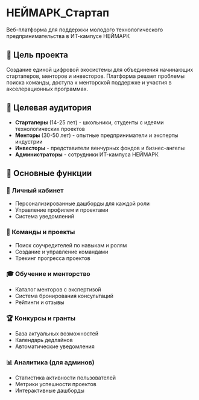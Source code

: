 # НЕЙМАРК_Стартап

Веб-платформа для поддержки молодого технологического предпринимательства в ИТ-кампусе НЕЙМАРК

## 🎯 Цель проекта

Создание единой цифровой экосистемы для объединения начинающих стартаперов, менторов и инвесторов. Платформа решает проблемы поиска команды, доступа к менторской поддержке и участия в акселерационных программах.

## 👥 Целевая аудитория

- **Стартаперы** (14-25 лет) - школьники, студенты с идеями технологических проектов
- **Менторы** (30-50 лет) - опытные предприниматели и эксперты индустрии  
- **Инвесторы** - представители венчурных фондов и бизнес-ангелы
- **Администраторы** - сотрудники ИТ-кампуса НЕЙМАРК

## 🚀 Основные функции

### 🔐 Личный кабинет
- Персонализированные дашборды для каждой роли
- Управление профилем и проектами
- Система уведомлений

### 👥 Команды и проекты  
- Поиск соучредителей по навыкам и ролям
- Создание и управление командами
- Трекинг прогресса проектов

### 🎓 Обучение и менторство
- Каталог менторов с экспертизой
- Система бронирования консультаций
- Рейтинги и отзывы

### 🏆 Конкурсы и гранты
- База актуальных возможностей
- Календарь дедлайнов
- Автоматические уведомления

### 📊 Аналитика (для админов)
- Статистика активности пользователей
- Метрики успешности проектов
- Интерактивные дашборды

